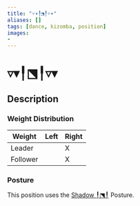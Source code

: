 ```yaml
---
title: "▿▾╿⬔╿▿▾"
aliases: [] 
tags: [dance, kizomba, position] 
images:
-
---
```

# ▿▾╿⬔╿▿▾
## Description
### Weight Distribution
| Weight   | Left | Right |
| -------- | ---- | ----- |
| Leader   |      | X     |
| Follower |      | X     |

### Posture
This position uses the [Shadow ╿⬔╿](Postures/Shadow%20╿⬔╿.md) Posture. 